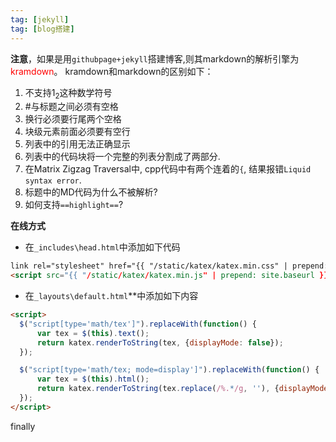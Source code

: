 ```yaml
---
tag: [jekyll]
tag: [blog搭建]
---
```

**注意**，如果是用`githubpage+jekyll`搭建博客,则其markdown的解析引擎为<font color = "red">kramdown</font>。
kramdown和markdown的区别如下：
>
1. 不支持$1_2$这种数学符号
2. #与标题之间必须有空格
3. 换行必须要行尾两个空格
4. 块级元素前面必须要有空行
5. 列表中的引用无法正确显示
6. 列表中的代码块将一个完整的列表分割成了两部分.
7. 在Matrix Zigzag Traversal中, cpp代码中有两个连着的`{`, 结果报错`Liquid syntax error`.
8. 标题中的MD代码为什么不被解析?
9. 如何支持`==highlight==`?  
 
**在线方式**
* 在`_includes\head.html`中添加如下代码  
~~~html
link rel="stylesheet" href="{{ "/static/katex/katex.min.css" | prepend: site.baseurl }}">
<script src="{{ "/static/katex/katex.min.js" | prepend: site.baseurl }}"></script>
~~~  

* 在`_layouts\default.html`*</body>*中添加如下内容  
~~~html
<script>
  $("script[type='math/tex']").replaceWith(function() {
      var tex = $(this).text();
      return katex.renderToString(tex, {displayMode: false});
  });

  $("script[type='math/tex; mode=display']").replaceWith(function() {
      var tex = $(this).html();
      return katex.renderToString(tex.replace(/%.*/g, ''), {displayMode: true});
  });
</script>
~~~   

finally